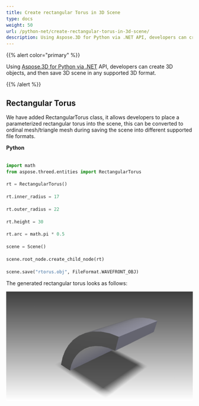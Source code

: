 ```yaml
---
title: Create rectangular Torus in 3D Scene
type: docs
weight: 50
url: /python-net/create-rectangular-torus-in-3d-scene/
description: Using Aspose.3D for Python via .NET API, developers can create 3D objects, and then save 3D scene in any supported 3D format.
---
```


{{% alert color="primary" %}} 

Using [Aspose.3D for Python via .NET](https://products.aspose.com/3d/python-net/) API, developers can create 3D objects, and then save 3D scene in any supported 3D format.

{{% /alert %}} 
## **Rectangular Torus**
We have added RectangularTorus class, it allows developers to place a parameterized rectangular torus into the scene, this can be converted to ordinal mesh/triangle mesh during saving the scene into different supported file formats.

**Python**

```py

import math
from aspose.threed.entities import RectangularTorus

rt = RectangularTorus()

rt.inner_radius = 17

rt.outer_radius = 22

rt.height = 30

rt.arc = math.pi * 0.5

scene = Scene()

scene.root_node.create_child_node(rt)

scene.save("rtorus.obj", FileFormat.WAVEFRONT_OBJ)

```

The generated rectangular torus looks as follows:

![todo:image_alt_text](create-rectangular-torus-in-3d-scene_1.png)
